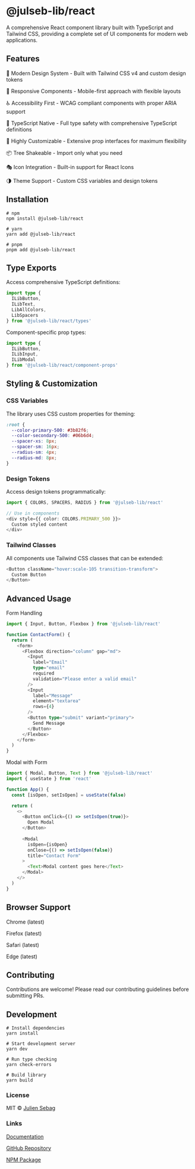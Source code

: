 # @julseb-lib/react

A comprehensive React component library built with TypeScript and Tailwind CSS, providing a complete set of UI components for modern web applications.

## Features

🎨 Modern Design System - Built with Tailwind CSS v4 and custom design tokens

📱 Responsive Components - Mobile-first approach with flexible layouts

♿ Accessibility First - WCAG compliant components with proper ARIA support

🎯 TypeScript Native - Full type safety with comprehensive TypeScript definitions

🔧 Highly Customizable - Extensive prop interfaces for maximum flexibility

📦 Tree Shakeable - Import only what you need

🎭 Icon Integration - Built-in support for React Icons

🌗 Theme Support - Custom CSS variables and design tokens

## Installation

```shell
# npm
npm install @julseb-lib/react

# yarn
yarn add @julseb-lib/react

# pnpm
pnpm add @julseb-lib/react
```

## Type Exports

Access comprehensive TypeScript definitions:

```typescript
import type { 
  ILibButton, 
  ILibText, 
  LibAllColors,
  LibSpacers 
} from '@julseb-lib/react/types'
```

Component-specific prop types:

```typescript
import type { 
  ILibButton,
  ILibInput,
  ILibModal 
} from '@julseb-lib/react/component-props'
```

## Styling & Customization

### CSS Variables

The library uses CSS custom properties for theming:

```css
:root {
  --color-primary-500: #3b82f6;
  --color-secondary-500: #06b6d4;
  --spacer-xs: 8px;
  --spacer-sm: 16px;
  --radius-sm: 4px;
  --radius-md: 8px;
}
```

### Design Tokens

Access design tokens programmatically:

```typescript
import { COLORS, SPACERS, RADIUS } from '@julseb-lib/react'

// Use in components
<div style={{ color: COLORS.PRIMARY_500 }}>
  Custom styled content
</div>
```

### Tailwind Classes

All components use Tailwind CSS classes that can be extended:

```typescript
<Button className="hover:scale-105 transition-transform">
  Custom Button
</Button>
```

## Advanced Usage

Form Handling

```typescript
import { Input, Button, Flexbox } from '@julseb-lib/react'

function ContactForm() {
  return (
    <form>
      <Flexbox direction="column" gap="md">
        <Input 
          label="Email"
          type="email"
          required
          validation="Please enter a valid email"
        />
        <Input 
          label="Message"
          element="textarea"
          rows={4}
        />
        <Button type="submit" variant="primary">
          Send Message
        </Button>
      </Flexbox>
    </form>
  )
}
```

Modal with Form

```typescript
import { Modal, Button, Text } from '@julseb-lib/react'
import { useState } from 'react'

function App() {
  const [isOpen, setIsOpen] = useState(false)

  return (
    <>
      <Button onClick={() => setIsOpen(true)}>
        Open Modal
      </Button>
      
      <Modal 
        isOpen={isOpen} 
        onClose={() => setIsOpen(false)}
        title="Contact Form"
      >
        <Text>Modal content goes here</Text>
      </Modal>
    </>
  )
}
```

## Browser Support

Chrome (latest)

Firefox (latest)

Safari (latest)

Edge (latest)

## Contributing

Contributions are welcome! Please read our contributing guidelines before submitting PRs.

## Development

```shell
# Install dependencies
yarn install

# Start development server
yarn dev

# Run type checking
yarn check-errors

# Build library
yarn build
```

### License

MIT © [Julien Sebag](https://julien-sebag.com)

### Links

[Documentation](https://doc-julseb-lib-react.vercel.app/)

[GitHub Repository](https://github.com/JulSeb42/julseb-lib-react)

[NPM Package](https://www.npmjs.com/package/@julseb-lib/react)